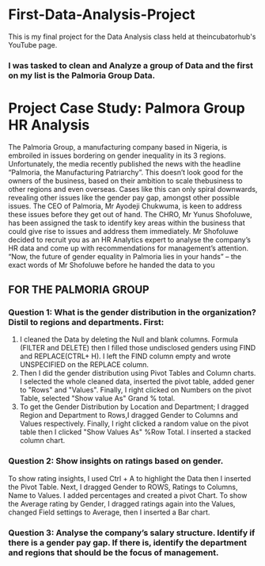 # First-Data-Analysis-Project

This is my final project for the Data Analysis class held at theincubatorhub's YouTube page.
### I was tasked to clean and Analyze a group of Data and the first on my list is the Palmoria Group Data.

# Project Case Study: Palmora Group HR Analysis
The Palmoria Group, a manufacturing company based in Nigeria, is embroiled in issues bordering on gender inequality in its 3 regions. Unfortunately, the media recently published the news with the headline “Palmoria, the Manufacturing Patriarchy”. This doesn’t look good for the owners of the business, based on their ambition to scale thebusiness to other regions and even overseas. Cases like this can only spiral downwards, revealing other issues like the gender pay gap, amongst other possible issues. The CEO of Palmoria, Mr Ayodeji Chukwuma, is keen to address these issues before they get out of hand. The CHRO, Mr Yunus Shofoluwe, has been assigned the task to identify key areas within the business that could give rise to issues and address them immediately. Mr Shofoluwe decided to recruit you as an HR Analytics expert to analyse the company’s HR data and come up with recommendations for management’s attention. “Now, the future of gender equality in Palmoria lies in your hands” – the exact words of Mr Shofoluwe before he handed the data to you

## FOR THE PALMORIA GROUP

### Question 1: What is the gender distribution in the organization? Distil to regions and departments. First:
1. I cleaned the Data by deleting the Null and blank columns. Formula (FILTER and DELETE) then I filled those undisclosed genders using FIND and REPLACE(CTRL+ H). I left the FIND column empty and wrote UNSPECIFIED on the REPLACE column.
2. Then I did the gender distribution using Pivot Tables and Column charts. I selected the whole cleaned data, inserted the pivot table, added gener to "Rows" and "Values". Finally, I right clicked on Numbers on the pivot Table, selected "Show value As" Grand % total.
3. To get the Gender Distribution by Location and Department; I dragged Region and Department to Rows,I dragged Gender to Columns and Values respectively. Finally, I right clicked a random value on the pivot table then I clicked "Show Values As" %Row Total. I inserted a stacked column chart.

### Question 2: Show insights on ratings based on gender.
To show rating insights, I used Ctrl + A to highlight the Data then I inserted the Pivot Table. Next, I dragged Gender to ROWS, Ratings to Columns, Name to  Values. I added percentages and created a pivot Chart.
To show the Average rating by Gender, I dragged ratings again into the Values, changed Field settings to Average, then I inserted a Bar chart.

### Question 3: Analyse the company’s salary structure. Identify if there is a gender pay gap. If there is, identify the department and regions that should be the focus of management.

